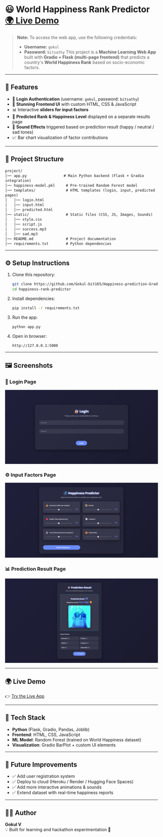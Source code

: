 # 😃 World Happiness Rank Predictor [🌍 Live Demo](https://huggingface.co/spaces/GokulV/Happiness-prediction-Gradio)

> **Note:** To access the web app, use the following credentials:
>
> - **Username:** `gokul`
> - **Password:** `bitsathy`
This project is a **Machine Learning Web App** built with **Gradio +
Flask (multi-page frontend)** that predicts a country's **World
Happiness Rank** based on socio-economic factors.

------------------------------------------------------------------------

## 🚀 Features

-   🔑 **Login Authentication** (username: `gokul`, password:
    `bitsathy`)
-   🎨 **Stunning Frontend UI** with custom HTML, CSS & JavaScript
-   📊 Interactive **sliders for input factors**
-   🎯 **Predicted Rank & Happiness Level** displayed on a separate
    results page
-   🎵 **Sound Effects** triggered based on prediction result (happy /
    neutral / sad tones)
-   📈 Bar chart visualization of factor contributions

------------------------------------------------------------------------

## 📂 Project Structure

    project/
    │── app.py                 # Main Python backend (Flask + Gradio integration)
    │── happiness-model.pkl     # Pre-trained Random Forest model
    │── templates/              # HTML templates (login, input, predicted pages)
    │   │── login.html
    │   │── input.html
    │   │── predicted.html
    │── static/                 # Static files (CSS, JS, Images, Sounds)
    │   │── style.css
    │   │── script.js
    │   │── success.mp3
    │   │── sad.mp3
    │── README.md               # Project documentation
    │── requirements.txt        # Python dependencies

------------------------------------------------------------------------

## ⚙️ Setup Instructions

1.  Clone this repository:

    ``` bash
    git clone https://github.com/Gokul-bit165/Happiness-prediction-Gradio.git
    cd happiness-rank-predictor
    ```

2.  Install dependencies:

    ``` bash
    pip install -r requirements.txt
    ```

3.  Run the app:

    ``` bash
    python app.py
    ```

4.  Open in browser:

        http://127.0.0.1:5000

------------------------------------------------------------------------

## 🖼️ Screenshots

### 🔐 Login Page

![Login Page](images/loginpage.png)

### ⚙️ Input Factors Page

![Input Page](images/inputpage.png)

### 📊 Prediction Result Page

![Result Page](images/resultpage.png)

------------------------------------------------------------------------

## 🌍 Live Demo

👉 [Try the Live App](https://huggingface.co/spaces/GokulV/Happiness-prediction-Gradio)

------------------------------------------------------------------------

## 📌 Tech Stack

-   **Python** (Flask, Gradio, Pandas, Joblib)
-   **Frontend**: HTML, CSS, JavaScript
-   **ML Model**: Random Forest (trained on World Happiness dataset)
-   **Visualization**: Gradio BarPlot + custom UI elements

------------------------------------------------------------------------

## 🎯 Future Improvements

-   ✅ Add user registration system
-   ✅ Deploy to cloud (Heroku / Render / Hugging Face Spaces)
-   ✅ Add more interactive animations & sounds
-   ✅ Extend dataset with real-time happiness reports

------------------------------------------------------------------------

## 👨‍💻 Author

**Gokul V**\
💡 Built for learning and hackathon experimentation 🚀
